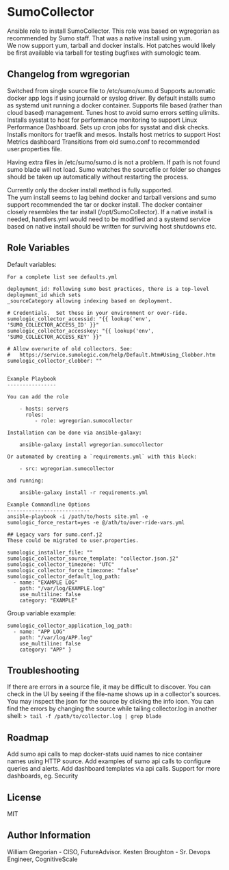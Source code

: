 SumoCollector
=============

Ansible role to install SumoCollector. This role was based on wgregorian as 
recommended by Sumo staff.  That was a native install using yum.  
We now support yum, tarball and docker installs.  Hot patches would likely 
be first available via tarball for testing bugfixes with sumologic team.

Changelog from wgregorian
-------------------------
Switched from single source file to /etc/sumo/sumo.d
Supports automatic docker app logs if using journald or syslog driver.
By default installs sumo as systemd unit running a docker container.
Supports file based (rather than cloud based) management.
Tunes host to avoid sumo errors setting ulimits.
Installs sysstat to host for performance monitoring to support Linux Performance Dashboard.
Sets up cron jobs for sysstat and disk checks.
Installs monitors for traefik and mesos.
Installs host metrics to support Host Metrics dashboard
Transitions from old sumo.conf to recommended user.properties file.

Having extra files in /etc/sumo/sumo.d is not a problem.  If path is not found
sumo blade will not load.  Sumo watches the sourcefile or folder so changes
should be taken up automatically without restarting the process.

Currently only the docker install method is fully supported.  
The yum install seems to lag behind docker and tarball versions
and sumo support recommended the tar or docker install.
The docker container closely resembles the tar install (/opt/SumoCollector).
If a native install is needed, handlers.yml would need to be modified and
a systemd service based on native install should be written for surviving host shutdowns etc.

Role Variables
--------------

Default variables:

```
For a complete list see defaults.yml

deployment_id: Following sumo best practices, there is a top-level deployment_id which sets
_sourceCategory allowing indexing based on deployment.

# Credentials.  Set these in your environment or over-ride.
sumologic_collector_accessid: "{{ lookup('env', 'SUMO_COLLECTOR_ACCESS_ID' }}"
sumologic_collector_accesskey: "{{ lookup('env', 'SUMO_COLLECTOR_ACCESS_KEY' }}"

# Allow overwrite of old collectors. See:
#   https://service.sumologic.com/help/Default.htm#Using_Clobber.htm
sumologic_collector_clobber: ""


Example Playbook
----------------

You can add the role

    - hosts: servers
      roles:
         - role: wgregorian.sumocollector

Installation can be done via ansible-galaxy:

    ansible-galaxy install wgregorian.sumocollector

Or automated by creating a `requirements.yml` with this block:

    - src: wgregorian.sumocollector

and running:

    ansible-galaxy install -r requirements.yml

Example Commandline Options
---------------------------
ansible-playbook -i /path/to/hosts site.yml -e sumologic_force_restart=yes -e @/ath/to/over-ride-vars.yml

## Legacy vars for sumo.conf.j2
These could be migrated to user.properties.

sumologic_installer_file: ""
sumologic_collector_source_template: "collector.json.j2"
sumologic_collector_timezone: "UTC"
sumologic_collector_force_timezone: "false"
sumologic_collector_default_log_path:
  - name: "EXAMPLE LOG"
    path: "/var/log/EXAMPLE.log"
    use_multiline: false
    category: "EXAMPLE"
```

Group variable example:

```
sumologic_collector_application_log_path:
  - name: "APP LOG"
    path: "/var/log/APP.log"
    use_multiline: false
    category: "APP" }
```

Troubleshooting
---------------
If there are errors in a source file, it may be difficult to discover.
You can check in the UI by seeing if the file-name shows up in a collector's sources.  You may inspect the json for the source by clicking the info icon.
You can find the errors by changing the source while tailing collector.log
in another shell:
`> tail -f /path/to/collector.log | grep blade `

Roadmap
-------
Add sumo api calls to map docker-stats uuid names to nice container names using HTTP source.
Add examples of sumo api calls to configure queries and alerts.
Add dashboard templates via api calls.
Support for more dashboards, eg. Security

License
-------

MIT

Author Information
------------------

William Gregorian - CISO, FutureAdvisor.
Kesten Broughton - Sr. Devops Engineer, CognitiveScale
